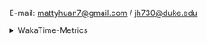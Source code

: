 E-mail: mattyhuan7@gmail.com / jh730@duke.edu 

<details>
  <summary>WakaTime-Metrics</summary>
<!--START_SECTION:waka-->
<br>
  
![Code Time](http://img.shields.io/badge/Code%20Time-145%20hrs%2055%20mins-blue)

**I'm a Night 🦉** 

```text
🌞 Morning                86 commits          █████░░░░░░░░░░░░░░░░░░░░   21.66 % 
🌆 Daytime                55 commits          ███░░░░░░░░░░░░░░░░░░░░░░   13.85 % 
🌃 Evening                203 commits         █████████████░░░░░░░░░░░░   51.13 % 
🌙 Night                  53 commits          ███░░░░░░░░░░░░░░░░░░░░░░   13.35 % 
```
📅 **I'm Most Productive on Thursday** 

```text
Monday                   41 commits          ███░░░░░░░░░░░░░░░░░░░░░░   10.33 % 
Tuesday                  69 commits          ████░░░░░░░░░░░░░░░░░░░░░   17.38 % 
Wednesday                28 commits          ██░░░░░░░░░░░░░░░░░░░░░░░   07.05 % 
Thursday                 128 commits         ████████░░░░░░░░░░░░░░░░░   32.24 % 
Friday                   63 commits          ████░░░░░░░░░░░░░░░░░░░░░   15.87 % 
Saturday                 13 commits          █░░░░░░░░░░░░░░░░░░░░░░░░   03.27 % 
Sunday                   55 commits          ███░░░░░░░░░░░░░░░░░░░░░░   13.85 % 
```


📊 **This Week I Spent My Time On** 

```text
💬 Programming Languages: 
Python                   6 hrs 31 mins       █████████████████████░░░░   82.44 % 
Swift                    50 mins             ███░░░░░░░░░░░░░░░░░░░░░░   10.64 % 
Other                    18 mins             █░░░░░░░░░░░░░░░░░░░░░░░░   03.95 % 
Groovy                   10 mins             █░░░░░░░░░░░░░░░░░░░░░░░░   02.16 % 
Markdown                 3 mins              ░░░░░░░░░░░░░░░░░░░░░░░░░   00.76 % 

🐱‍💻 Projects: 
JustForFun               5 hrs 57 mins       ███████████████████░░░░░░   75.27 % 
CS193P-Demo              47 mins             ██░░░░░░░░░░░░░░░░░░░░░░░   09.97 % 
flower                   39 mins             ██░░░░░░░░░░░░░░░░░░░░░░░   08.31 % 
huanjingheng             19 mins             █░░░░░░░░░░░░░░░░░░░░░░░░   04.09 % 
dyn_flower_android_drf   10 mins             █░░░░░░░░░░░░░░░░░░░░░░░░   02.15 % 
```


 Last Updated on 14/07/2023 18:39:19 UTC
<!--END_SECTION:waka-->
</details>
